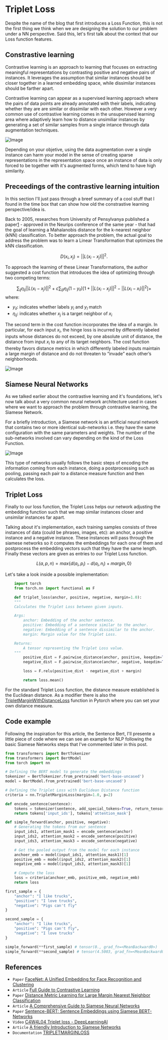 # Triplet Loss

Despite the name of the blog that first introduces a Loss Function, this is not the first thing we think when we are designing the solution to our problem under a NN perspective. Said this, let's first talk about the context that our Loss function features.

## Constrastive learning

Contrastive learning is an approach to learning that focuses on extracting meaningful representations by contrasting positive and negative pairs of instances. It leverages the assumption that similar instances should be closer together in a learned embedding space, while dissimilar instances should be farther apart.

Contrastive learning can appear as a supervised learning approach where the pairs of data points are already annotated with their labels, indicating whether they are are similar or dissimilar with each other. However a very common use of contrastive learning comes in the unsupervised learning area where adaptively learn how to distance unsimiliar instances by generating a set of similar samples from a single intance through data augmentation techniques.

![Image](./images/contrastive_learning_approaches.png "Constrastive Learning Approaches")

Depending on your objetive, using the data augmentation over a single instance can harm your model in the sense of creating sparse representations in the representation space once an instance of data is only forced to be together with it's augmented forms, which tend to have high similarity.

## Preceedings of the contrastive learning intuition

In this section I'll just pass through a breef summary of a cool stuff that I found in the time box that can show how old the constrastive learning perspective/idea is.

Back to 2005, researches from University of Pensylvanya published a paper[1](https://proceedings.neurips.cc/paper_files/paper/2005/file/a7f592cef8b130a6967a90617db5681b-Paper.pdf) - approved in the Neurips conference of the same year - that had the goal of learning a Mahalanobis distance for the k-nearest neighbor (kNN) classification. To better approach the problem, the actual goal to address the problem was to learn a Linear Transformation that optimizes the kNN classification.

$$D(x_i, x_j) = ||L(x_i − x_j )||^2.$$

To approach the learning of these Linear Transformations, the author suggested a cost function that introduces the idea of optimizing through two competing terms:

$$\sum_{ij} \eta_{ij} ||L(x_i - x_j)||^2 + c \sum_{ijl} \eta_{ij} (1 - y_{il}) [1 + ||L(x_i - x_j)||^2 - ||L(x_i - x_l)||^2] +$$
where:

- $y_{il}$: indicates whether labels $y_i$ and $y_l$ match
- $\eta_{ij}$: indicates whether $x_j$ is a target neighbor of $x_i$


The second term in the cost function incorporates the idea of a margin. In particular, for each input $x_i$, the hinge loss is incurred by differently labeled inputs whose distances do not exceed, by one absolute unit of distance, the distance from input $x_i$ to any of its target neighbors. The cost function thereby favors distance metrics in which differently labeled inputs maintain a large margin of distance and do not threaten to “invade” each other’s neighborhoods.

![Image](./images/knn_distance_2005.png "Learning distances in the kNN algorithms")

## Siamese Neural Networks

As we talked earlier about the contrastive learning and it's foundations, let's now talk about a very common neural network architecture used in cases where we want to approach the problem through contrastive learning, the Siamese Network.

For a briefly introduction, a Siamese network is an artificial neural network that contains two or more identical sub-networks i.e. they have the same configuration with the same parameters and weights. The number of the sub-networks involved can vary depending on the kind of the Loss Function.

![Image](./images/siamese_networks.png "Siamese Networks")

This type of networks usually follows the basic steps of encoding the information coming from each instance, doing a postprocessing such as pooling, passing each pair to a distance measure function and then calculates the loss.

## Triplet Loss

Finally to our loss function, the Triplet Loss helps our network adjusting the embedding function such that we map similar instances closer and unsimilar instances far apart.

Talking about it's implementation, each training samples consists of three instances of 
data (could be phrases, images, etc): an anchor, a positive instance and a negative instance. These instances will pass through the siamese networks so it computes the embeddings for each one of them and postprocess the embedding vectors such that they have the same length. Finally these vectors are given as entries to our Triplet Loss function.

$$ L(a,p,n) = max\{d(a_i, p_i) - d(a_i, n_i) + margin, 0\}$$

Let's take a look inside a possible implementation:
```python
    import torch
    from torch.nn import functional as F

    def triplet_loss(anchor, positive, negative, margin=1.0):
    """
    Calculates the Triplet Loss between given inputs.

    Args:
        anchor: Embedding of the anchor sentence.
        positive: Embedding of a sentence similar to the anchor.
        negative: Embedding of a sentence dissimilar to the anchor.
        margin: Margin value for the Triplet Loss.

    Returns:
        A tensor representing the Triplet Loss value.
    """
        positive_dist = F.pairwise_distance(anchor, positive, keepdim=True)
        negative_dist = F.pairwise_distance(anchor, negative, keepdim=True)

        loss = F.relu(positive_dist - negative_dist + margin)

        return loss.mean()
```

For the standard Triplet Loss function, the distance measure established is the Euclidean distance. As a modifier there is also the [TripletMarginWithDistanceLoss](https://pytorch.org/docs/stable/generated/torch.nn.TripletMarginWithDistanceLoss.html#torch.nn.TripletMarginWithDistanceLoss) function in Pytorch where you can set your own distance measure.

## Code example

Following the inspiration for this article, the Sentence Bert, I'll presente a little piece of code where we can see an example for NLP following the basic Siamese Networks steps that I've commented later in this post.

```python
from transformers import BertTokenizer
from transformers import BertModel
from torch import nn

# Defining the BERT model to generate the embeddings
tokenizer = BertTokenizer.from_pretrained('bert-base-uncased')
model = BertModel.from_pretrained('bert-base-uncased')

# Defining the Triplet Loss with Euclidean Distance function
criteria = nn.TripletMarginLoss(margin=1.0, p=2)

def encode_sentence(sentence):
    tokens = tokenizer(sentence, add_special_tokens=True, return_tensors='pt', max_length=128, padding='max_length', truncation=True)
    return tokens['input_ids'], tokens['attention_mask']

def simple_forward(anchor, positive, negative):
    # Generating the tokens from our sentence
    input_ids1, attention_mask1 = encode_sentence(anchor)
    input_ids2, attention_mask2 = encode_sentence(positive)
    input_ids3, attention_mask3 = encode_sentence(negative)

    # Get the pooled output from the model for each instance
    anchoer_emb = model(input_ids1, attention_mask1)[1]
    positive_emb = model(input_ids2, attention_mask2)[1]
    negative_emb = model(input_ids3, attention_mask3)[1]

    # Compute the loss
    loss = criteria(anchoer_emb, positive_emb, negative_emb)
    return loss

first_sample = {
    "anchor": "I like trucks",
    "positive": "I love trucks",
    "negative": "Pigs can't fly"
}

second_sample = {
    "anchor": "I like trucks",
    "positive": "Pigs can't fly",
    "negative": "I love trucks"
}

simple_forward(**first_sample) # tensor(0., grad_fn=<MeanBackward0>)
simple_forward(**second_sample) # tensor(4.5003, grad_fn=<MeanBackward0>)
```

## References
- `Paper` [FaceNet: A Unified Embedding for Face Recognition and Clustering](https://arxiv.org/pdf/1503.03832.pdf)
- `Article` [Full Guide to Contrastive Learning](https://encord.com/blog/guide-to-contrastive-learning/#:~:text=Contrastive%20learning%20is%20an%20approach,instances%20should%20be%20farther%20apart.)
- `Paper` [Distance Metric Learning for Large Margin Nearest Neighbor Classification](https://proceedings.neurips.cc/paper_files/paper/2005/file/a7f592cef8b130a6967a90617db5681b-Paper.pdf)
- `Article` [A Comprehensive Guide to Siamese Neural Networks](https://medium.com/@rinkinag24/a-comprehensive-guide-to-siamese-neural-networks-3358658c0513)
- `Paper` [Sentence-BERT: Sentence Embeddings using Siamese BERT-Networks](https://arxiv.org/pdf/1908.10084.pdf)
- `Video` [C4W4L04 Triplet loss - DeepLearningAI](https://www.youtube.com/watch?v=d2XB5-tuCWU)
- `Article` [A friendly Introduction to Siamese Networks](https://towardsdatascience.com/a-friendly-introduction-to-siamese-networks-85ab17522942)
- `Documentation` [TRIPLETMARGINLOSS](https://pytorch.org/docs/stable/generated/torch.nn.TripletMarginLoss.html#torch.nn.TripletMarginLoss)